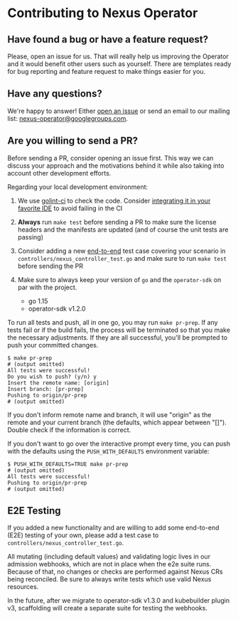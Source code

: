 # Contributing to Nexus Operator

## Have found a bug or have a feature request?

Please, open an issue for us. That will really help us improving the Operator and it would benefit other users such as
yourself. There are templates ready for bug reporting and feature request to make things easier for you.

## Have any questions?

We're happy to answer! Either [open an issue](https://github.com/m88i/nexus-operator/issues) or send an email to our
mailing list: [nexus-operator@googlegroups.com](mailto:nexus-operator@googlegroups.com).

## Are you willing to send a PR?

Before sending a PR, consider opening an issue first. This way we can discuss your approach and the motivations behind
it while also taking into account other development efforts.

Regarding your local development environment:

1. We use [golint-ci](https://golangci-lint.run/) to check the code.
   Consider [integrating it in your favorite IDE](https://golangci-lint.run/usage/integrations/) to avoid failing in the
   CI
2. **Always** run `make test` before sending a PR to make sure the license headers and the manifests are updated (and of
   course the unit tests are passing)
3. Consider adding a new [end-to-end](https://sdk.operatorframework.io/docs/building-operators/golang/testing/) test
   case covering your scenario in `controllers/nexus_controller_test.go` and make sure to run `make test` before sending
   the PR
4. Make sure to always keep your version of `go` and the `operator-sdk` on par with the project.

    - go 1.15
    - operator-sdk v1.2.0

To run all tests and push, all in one go, you may run `make pr-prep`. If any tests fail or if the build fails, the
process will be terminated so that you make the necessary adjustments. If they are all successful, you'll be prompted to
push your committed changes.

```shell
$ make pr-prep
# (output omitted)
All tests were successful!
Do you wish to push? (y/n) y
Insert the remote name: [origin] 
Insert branch: [pr-prep] 
Pushing to origin/pr-prep
# (output omitted)
```

If you don't inform remote name and branch, it will use "origin" as the remote and your current branch (the defaults,
which appear between "[]"). Double check if the information is correct.

If you don't want to go over the interactive prompt every time, you can push with the defaults using the
`PUSH_WITH_DEFAULTS` environment variable:

```shell
$ PUSH_WITH_DEFAULTS=TRUE make pr-prep
# (output omitted)
All tests were successful!
Pushing to origin/pr-prep
# (output omitted)
```

## E2E Testing

If you added a new functionality and are willing to add some end-to-end (E2E) testing of your own, please add a test
case to `controllers/nexus_controller_test.go`.

All mutating (including default values) and validating logic lives in our admission webhooks, which are not in place
when the e2e suite runs. Because of that, no changes or checks are performed against Nexus CRs being reconciled. Be sure
to always write tests which use valid Nexus resources.

In the future, after we migrate to operator-sdk v1.3.0 and kubebuilder plugin v3, scaffolding will create a separate
suite for testing the webhooks.